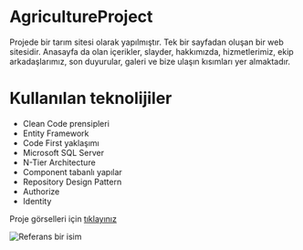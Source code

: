 # AgricultureProject

Projede bir tarım sitesi olarak yapılmıştır. Tek bir sayfadan oluşan bir web sitesidir. Anasayfa da olan içerikler, slayder, hakkımızda, hizmetlerimiz, ekip arkadaşlarımız, son duyurular, galeri ve bize ulaşın kısımları yer almaktadır. 


# Kullanılan teknolijiler
- Clean Code prensipleri
- Entity Framework
- Code First yaklaşımı
- Microsoft SQL Server
- N-Tier Architecture
- Component tabanlı yapılar
- Repository Design Pattern
- Authorize
- Identity

Proje görselleri için [tıklayınız](https://github.com/MustafaNur/AgricultureProject/blob/main/AgriculturePresentation/Proje%20g%C3%B6rselleri/AnaSayfa.png)

![Referans bir isim](https://github.com/MustafaNur/AgricultureProject/blob/main/AgriculturePresentation/Proje%20g%C3%B6rselleri/AnaSayfa.png)
